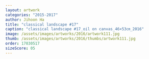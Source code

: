 ```yaml
---
layout: artwork
categories: "2015-2017"
author: Jihoon Ha
title: "classical landscape #17"
caption: "classical landscape #17_oil on canvas_46×53㎝_2016"
image: /assets/images/artworks/2016/artwork111.jpg
thumb: /assets/images/artworks/2016/thumbs/artwork111.jpg
order: 17030517
sizeScore: 05
---
```

